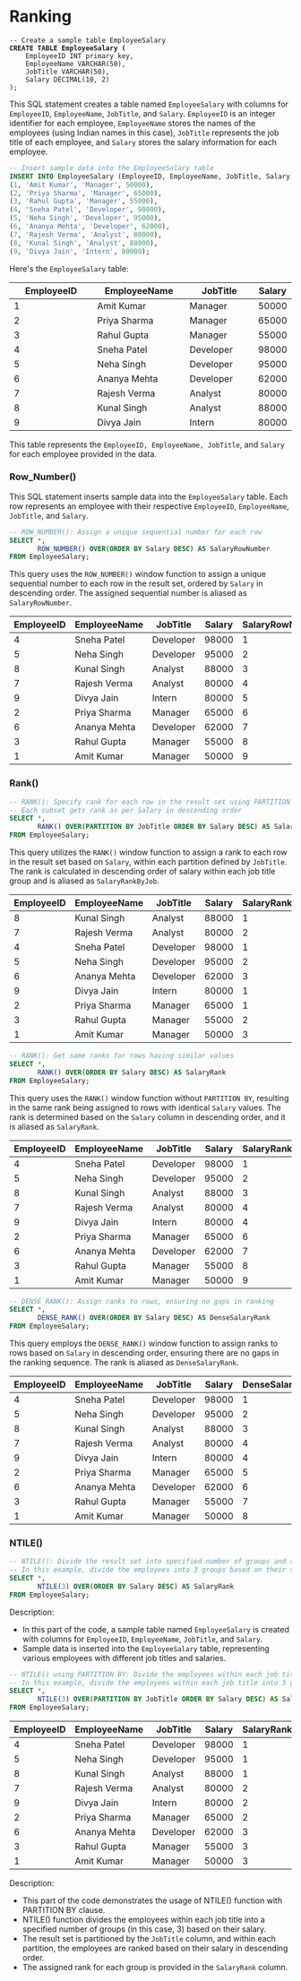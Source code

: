 # Ranking

<pre class="language-sql"><code class="lang-sql">-- Create a sample table EmployeeSalary
<strong>CREATE TABLE EmployeeSalary (
</strong>    EmployeeID INT primary key,
    EmployeeName VARCHAR(50),
    JobTitle VARCHAR(50),
    Salary DECIMAL(10, 2)
);
</code></pre>

This SQL statement creates a table named `EmployeeSalary` with columns for `EmployeeID`, `EmployeeName`, `JobTitle`, and `Salary`. `EmployeeID` is an integer identifier for each employee, `EmployeeName` stores the names of the employees (using Indian names in this case), `JobTitle` represents the job title of each employee, and `Salary` stores the salary information for each employee.

```sql
-- Insert sample data into the EmployeeSalary table
INSERT INTO EmployeeSalary (EmployeeID, EmployeeName, JobTitle, Salary) VALUES
(1, 'Amit Kumar', 'Manager', 50000),
(2, 'Priya Sharma', 'Manager', 65000),
(3, 'Rahul Gupta', 'Manager', 55000),
(4, 'Sneha Patel', 'Developer', 98000),
(5, 'Neha Singh', 'Developer', 95000),
(6, 'Ananya Mehta', 'Developer', 62000),
(7, 'Rajesh Verma', 'Analyst', 80000),
(8, 'Kunal Singh', 'Analyst', 88000),
(9, 'Divya Jain', 'Intern', 80000);
```

Here's the `EmployeeSalary` table:

<table><thead><tr><th width="142">EmployeeID</th><th width="155">EmployeeName</th><th width="113">JobTitle</th><th>Salary</th></tr></thead><tbody><tr><td>1</td><td>Amit Kumar</td><td>Manager</td><td>50000</td></tr><tr><td>2</td><td>Priya Sharma</td><td>Manager</td><td>65000</td></tr><tr><td>3</td><td>Rahul Gupta</td><td>Manager</td><td>55000</td></tr><tr><td>4</td><td>Sneha Patel</td><td>Developer</td><td>98000</td></tr><tr><td>5</td><td>Neha Singh</td><td>Developer</td><td>95000</td></tr><tr><td>6</td><td>Ananya Mehta</td><td>Developer</td><td>62000</td></tr><tr><td>7</td><td>Rajesh Verma</td><td>Analyst</td><td>80000</td></tr><tr><td>8</td><td>Kunal Singh</td><td>Analyst</td><td>88000</td></tr><tr><td>9</td><td>Divya Jain</td><td>Intern</td><td>80000</td></tr></tbody></table>

This table represents the `EmployeeID, EmployeeName, JobTitle`, and `Salary` for each employee provided in the data.

### Row\_Number()

This SQL statement inserts sample data into the `EmployeeSalary` table. Each row represents an employee with their respective `EmployeeID`, `EmployeeName`, `JobTitle`, and `Salary`.

```sql
-- ROW_NUMBER(): Assign a unique sequential number for each row
SELECT *,
       ROW_NUMBER() OVER(ORDER BY Salary DESC) AS SalaryRowNumber
FROM EmployeeSalary;
```

This query uses the `ROW_NUMBER()` window function to assign a unique sequential number to each row in the result set, ordered by `Salary` in descending order. The assigned sequential number is aliased as `SalaryRowNumber`.

<table><thead><tr><th width="137">EmployeeID</th><th width="155">EmployeeName</th><th width="109">JobTitle</th><th width="90">Salary</th><th>SalaryRowNumber</th></tr></thead><tbody><tr><td>4</td><td>Sneha Patel</td><td>Developer</td><td>98000</td><td>1</td></tr><tr><td>5</td><td>Neha Singh</td><td>Developer</td><td>95000</td><td>2</td></tr><tr><td>8</td><td>Kunal Singh</td><td>Analyst</td><td>88000</td><td>3</td></tr><tr><td>7</td><td>Rajesh Verma</td><td>Analyst</td><td>80000</td><td>4</td></tr><tr><td>9</td><td>Divya Jain</td><td>Intern</td><td>80000</td><td>5</td></tr><tr><td>2</td><td>Priya Sharma</td><td>Manager</td><td>65000</td><td>6</td></tr><tr><td>6</td><td>Ananya Mehta</td><td>Developer</td><td>62000</td><td>7</td></tr><tr><td>3</td><td>Rahul Gupta</td><td>Manager</td><td>55000</td><td>8</td></tr><tr><td>1</td><td>Amit Kumar</td><td>Manager</td><td>50000</td><td>9</td></tr></tbody></table>

### Rank()

```sql
-- RANK(): Specify rank for each row in the result set using PARTITION BY
-- Each subset gets rank as per Salary in descending order
SELECT *,
       RANK() OVER(PARTITION BY JobTitle ORDER BY Salary DESC) AS SalaryRankByJob
FROM EmployeeSalary;
```

This query utilizes the `RANK()` window function to assign a rank to each row in the result set based on `Salary`, within each partition defined by `JobTitle`. The rank is calculated in descending order of salary within each job title group and is aliased as `SalaryRankByJob`.

| EmployeeID | EmployeeName | JobTitle  | Salary | SalaryRankByJob |
| ---------- | ------------ | --------- | ------ | --------------- |
| 8          | Kunal Singh  | Analyst   | 88000  | 1               |
| 7          | Rajesh Verma | Analyst   | 80000  | 2               |
| 4          | Sneha Patel  | Developer | 98000  | 1               |
| 5          | Neha Singh   | Developer | 95000  | 2               |
| 6          | Ananya Mehta | Developer | 62000  | 3               |
| 9          | Divya Jain   | Intern    | 80000  | 1               |
| 2          | Priya Sharma | Manager   | 65000  | 1               |
| 3          | Rahul Gupta  | Manager   | 55000  | 2               |
| 1          | Amit Kumar   | Manager   | 50000  | 3               |

```sql
-- RANK(): Get same ranks for rows having similar values
SELECT *,
       RANK() OVER(ORDER BY Salary DESC) AS SalaryRank
FROM EmployeeSalary;
```

This query uses the `RANK()` window function without `PARTITION BY`, resulting in the same rank being assigned to rows with identical `Salary` values. The rank is determined based on the `Salary` column in descending order, and it is aliased as `SalaryRank`.

| EmployeeID | EmployeeName | JobTitle  | Salary | SalaryRank |
| ---------- | ------------ | --------- | ------ | ---------- |
| 4          | Sneha Patel  | Developer | 98000  | 1          |
| 5          | Neha Singh   | Developer | 95000  | 2          |
| 8          | Kunal Singh  | Analyst   | 88000  | 3          |
| 7          | Rajesh Verma | Analyst   | 80000  | 4          |
| 9          | Divya Jain   | Intern    | 80000  | 4          |
| 2          | Priya Sharma | Manager   | 65000  | 6          |
| 6          | Ananya Mehta | Developer | 62000  | 7          |
| 3          | Rahul Gupta  | Manager   | 55000  | 8          |
| 1          | Amit Kumar   | Manager   | 50000  | 9          |

```sql
-- DENSE_RANK(): Assign ranks to rows, ensuring no gaps in ranking
SELECT *,
       DENSE_RANK() OVER(ORDER BY Salary DESC) AS DenseSalaryRank
FROM EmployeeSalary;
```

This query employs the `DENSE_RANK()` window function to assign ranks to rows based on `Salary` in descending order, ensuring there are no gaps in the ranking sequence. The rank is aliased as `DenseSalaryRank`.

| EmployeeID | EmployeeName | JobTitle  | Salary | DenseSalaryRank |
| ---------- | ------------ | --------- | ------ | --------------- |
| 4          | Sneha Patel  | Developer | 98000  | 1               |
| 5          | Neha Singh   | Developer | 95000  | 2               |
| 8          | Kunal Singh  | Analyst   | 88000  | 3               |
| 7          | Rajesh Verma | Analyst   | 80000  | 4               |
| 9          | Divya Jain   | Intern    | 80000  | 4               |
| 2          | Priya Sharma | Manager   | 65000  | 5               |
| 6          | Ananya Mehta | Developer | 62000  | 6               |
| 3          | Rahul Gupta  | Manager   | 55000  | 7               |
| 1          | Amit Kumar   | Manager   | 50000  | 8               |

### NTILE()

```sql
-- NTILE(): Divide the result set into specified number of groups and assign a rank accordingly
-- In this example, divide the employees into 3 groups based on their salary
SELECT *,
       NTILE(3) OVER(ORDER BY Salary DESC) AS SalaryRank
FROM EmployeeSalary;
```

Description:

* In this part of the code, a sample table named `EmployeeSalary` is created with columns for `EmployeeID`, `EmployeeName`, `JobTitle`, and `Salary`.
* Sample data is inserted into the `EmployeeSalary` table, representing various employees with different job titles and salaries.

```sql
-- NTILE() using PARTITION BY: Divide the employees within each job title into specified number of groups and assign a rank accordingly
-- In this example, divide the employees within each job title into 3 groups based on their salary
SELECT *,
       NTILE(3) OVER(PARTITION BY JobTitle ORDER BY Salary DESC) AS SalaryRank
FROM EmployeeSalary;
```

| EmployeeID | EmployeeName | JobTitle  | Salary | SalaryRank |
| ---------- | ------------ | --------- | ------ | ---------- |
| 4          | Sneha Patel  | Developer | 98000  | 1          |
| 5          | Neha Singh   | Developer | 95000  | 1          |
| 8          | Kunal Singh  | Analyst   | 88000  | 1          |
| 7          | Rajesh Verma | Analyst   | 80000  | 2          |
| 9          | Divya Jain   | Intern    | 80000  | 2          |
| 2          | Priya Sharma | Manager   | 65000  | 2          |
| 6          | Ananya Mehta | Developer | 62000  | 3          |
| 3          | Rahul Gupta  | Manager   | 55000  | 3          |
| 1          | Amit Kumar   | Manager   | 50000  | 3          |

Description:

* This part of the code demonstrates the usage of NTILE() function with PARTITION BY clause.
* NTILE() function divides the employees within each job title into a specified number of groups (in this case, 3) based on their salary.
* The result set is partitioned by the `JobTitle` column, and within each partition, the employees are ranked based on their salary in descending order.
* The assigned rank for each group is provided in the `SalaryRank` column.
